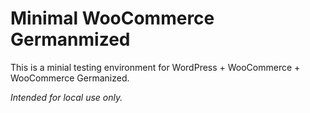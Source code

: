 # Minimal WooCommerce Germanmized

This is a minial testing environment for WordPress + WooCommerce + WooCommerce Germanized.

_Intended for local use only._
